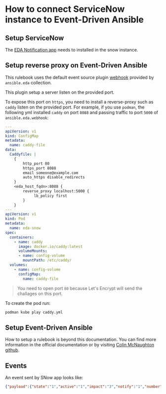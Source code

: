 # How to connect ServiceNow instance to Event-Driven Ansible

## Setup ServiceNow

The [EDA Notification app]( https://store.servicenow.com/sn_appstore_store.do#!/store/application/cb4182e69767611049b0b9dfe153af15/1.0.0) needs to installed in the snow instance. 

## Setup reverse proxy on Event-Driven Ansible

This rulebook uses the default event source plugin [webhook](https://github.com/ansible/event-driven-ansible/blob/main/extensions/eda/plugins/event_source/webhook.py) provided by `ansible.eda` collection.

This plugin setup a server listen on the provided port. 

To expose this port on `https`, you need to install a reverse-proxy such as `caddy` listen on the provided port.
For example, if you use `podman`, the following yml installed `caddy` on port `8088` and passing traffic to port `5000` of `ansible.eda.webhook`:
```yaml
---
apiVersion: v1
kind: ConfigMap
metadata:
  name: caddy-file
data:
  Caddyfile: |
    {
        http_port 80
        https_port 8088
        email someone@example.com
        auto_https disable_redirects
    }
    <eda_host_fqdn>:8088 {
        reverse_proxy localhost:5000 {
             lb_policy first
        }
    }
---
apiVersion: v1
kind: Pod
metadata:
  name: eda-snow
spec:
  containers:
    - name: caddy
      image: docker.io/caddy:latest
      volumeMounts:
      - name: config-volume
        mountPath: /etc/caddy/
  volumes:
    - name: config-volume
      configMap:
        name: caddy-file
```

> You need to open port `80` because Let's Encrypt will send the challages on this port.

To create the pod run:
```bash
podman kube play caddy.yml
```

## Setup Event-Driven Ansible

How to setup a rulebook is beyond this documentation. You can find more information in the official documentation or by visiting [Colin McNaughton github](https://github.com/cloin/).

## Events

An event sent by SNow app looks like:
```json
{"payload":{"state":"1","active":"1","impact":"3","notify":"1","number":"INC0014332","sys_id":"b75d67151bb9ca10ed59419ead4bcb5c","urgency":"3","approval":"not requested","category":"inquiry","made_sla":"1","priority":"5","severity":"3","caller_id":"6816f79cc0a8016401c5a33be04be441","knowledge":"0","opened_at":"2024-04-25 18:47:04","opened_by":"6816f79cc0a8016401c5a33be04be441","escalation":"0","sys_domain":"global","upon_reject":"cancel","reopen_count":"0","sys_mod_count":"1","upon_approval":"proceed","incident_state":"1","sys_class_name":"incident","sys_created_by":"admin","sys_created_on":"2024-04-25 18:47:04","sys_updated_by":"admin","sys_updated_on":"2024-04-25 18:47:05","child_incidents":"0","sys_domain_path":"/","short_description":"Test incident","reassignment_count":"0","task_effective_number":"INC0014332","hierarchical_variables":"variable_pool"}}
```
